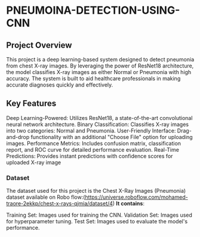 # PNEUMOINA-DETECTION-USING-CNN
## Project Overview
This project is a deep learning-based system designed to detect pneumonia from chest X-ray images. By leveraging the power of ResNet18 architecture, the model classifies X-ray images as either Normal or Pneumonia with high accuracy. The system is built to aid healthcare professionals in making accurate diagnoses quickly and effectively.
## Key Features
Deep Learning-Powered: Utilizes ResNet18, a state-of-the-art convolutional neural network architecture.
Binary Classification: Classifies X-ray images into two categories: Normal and Pneumonia.
User-Friendly Interface: Drag-and-drop functionality with an additional "Choose File" option for uploading images.
Performance Metrics: Includes confusion matrix, classification report, and ROC curve for detailed performance evaluation.
Real-Time Predictions: Provides instant predictions with confidence scores for uploaded X-ray image

### Dataset
The dataset used for this project is the Chest X-Ray Images (Pneumonia) dataset available on Robo flow:(https://universe.roboflow.com/mohamed-traore-2ekkp/chest-x-rays-qjmia/dataset/4)
**It contains**:

Training Set: Images used for training the CNN.
Validation Set: Images used for hyperparameter tuning.
Test Set: Images used to evaluate the model's performance.
